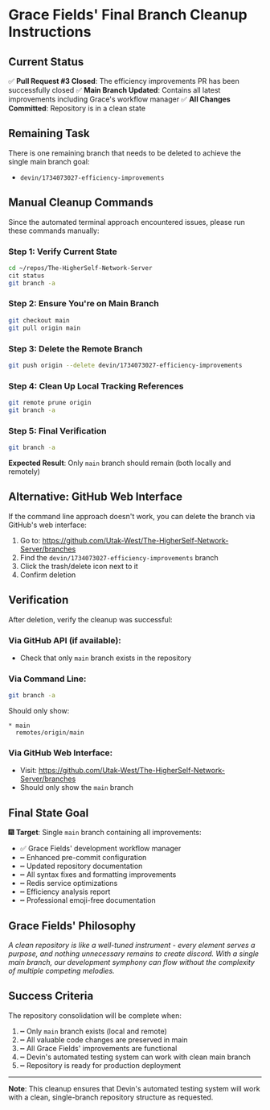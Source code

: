 # Grace Fields' Final Branch Cleanup Instructions

## Current Status

✅ **Pull Request #3 Closed**: The efficiency improvements PR has been successfully closed
✅ **Main Branch Updated**: Contains all latest improvements including Grace's workflow manager
✅ **All Changes Committed**: Repository is in a clean state

## Remaining Task

There is one remaining branch that needs to be deleted to achieve the single main branch goal:
- `devin/1734073027-efficiency-improvements`

## Manual Cleanup Commands

Since the automated terminal approach encountered issues, please run these commands manually:

### Step 1: Verify Current State
```bash
cd ~/repos/The-HigherSelf-Network-Server
cit status
git branch -a
```

### Step 2: Ensure You're on Main Branch
```bash
git checkout main
git pull origin main
```

### Step 3: Delete the Remote Branch
```bash
git push origin --delete devin/1734073027-efficiency-improvements
```

### Step 4: Clean Up Local Tracking References
```bash
git remote prune origin
git branch -a
```

### Step 5: Final Verification
```bash
git branch -a
```

**Expected Result**: Only `main` branch should remain (both locally and remotely)

## Alternative: GitHub Web Interface

If the command line approach doesn't work, you can delete the branch via GitHub's web interface:

1. Go to: https://github.com/Utak-West/The-HigherSelf-Network-Server/branches
2. Find the `devin/1734073027-efficiency-improvements` branch
3. Click the trash/delete icon next to it
4. Confirm deletion

## Verification

After deletion, verify the cleanup was successful:

### Via GitHub API (if available):
- Check that only `main` branch exists in the repository

### Via Command Line:
```bash
git branch -a
```
Should only show:
```
* main
  remotes/origin/main
```

### Via GitHub Web Interface:
- Visit: https://github.com/Utak-West/The-HigherSelf-Network-Server/branches
- Should only show the `main` branch

## Final State Goal

🎆 **Target**: Single `main` branch containing all improvements:
- ✅ Grace Fields' development workflow manager
- ┅ Enhanced pre-commit configuration
- ┅ Updated repository documentation
- ┅ All syntax fixes and formatting improvements
- ┅ Redis service optimizations
- ┅ Efficiency analysis report
- ┅ Professional emoji-free documentation

## Grace Fields' Philosophy

*A clean repository is like a well-tuned instrument - every element serves a purpose, and nothing unnecessary remains to create discord. With a single main branch, our development symphony can flow without the complexity of multiple competing melodies.*

## Success Criteria

The repository consolidation will be complete when:
1. ┅ Only `main` branch exists (local and remote)
2. ┅ All valuable code changes are preserved in main
3. ┅ All Grace Fields' improvements are functional
4. ┅ Devin's automated testing system can work with clean main branch
5. ┅ Repository is ready for production deployment

---

**Note**: This cleanup ensures that Devin's automated testing system will work with a clean, single-branch repository structure as requested.